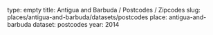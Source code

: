 type: empty
title: Antigua and Barbuda / Postcodes / Zipcodes
slug: places/antigua-and-barbuda/datasets/postcodes
place: antigua-and-barbuda
dataset: postcodes
year: 2014
